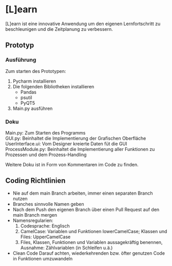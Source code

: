 # [L]earn
[L]earn ist eine innovative Anwendung um den eigenen Lernfortschritt zu beschleunigen und die Zeitplanung zu verbessern.

## Prototyp
### Ausführung
Zum starten des Prototypen:
  1. Pycharm installieren
  2. Die folgenden Bibliotheken installieren
      - Pandas
      - psutil
      - PyQT5
  3. Main.py ausführen

### Doku
Main.py: Zum Starten des Programms <br>
GUI.py: Beinhaltet die Implementierung der Grafischen Oberfläche <br>
UserInterface.ui: Vom Designer kreierte Daten füt die GUI <br>
ProcessModule.py: Beinhaltet die Implementierung aller Funktionen zu Prozessen und dem Prozess-Handling

Weitere Doku ist in Form von Kommentaren im Code zu finden.

## Coding Richtlinien
- Nie auf dem main Branch arbeiten, immer einen separaten Branch nutzen
- Branches sinnvolle Namen geben
- Nach dem Push den eigenen Branch über einen Pull Request auf den main Branch mergen
- Namensregularien:
  1. Codesprache: Englisch
  2. CamelCase: Variablen und Funktionen lowerCamelCase; Klassen und Files: UpperCamelCase
  3. Files, Klassen, Funktionen und Variablen aussagekräftig benennen, Ausnahme: Zählvariablen (in Schleifen u.ä.)
- Clean Code
    Darauf achten, wiederkehrenden bzw. öfter genutzen Code in Funktionen umzuwandeln
